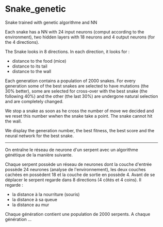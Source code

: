 # Snake_genetic

Snake trained with genetic algorithme and NN


Each snake has a NN with 24 input neurons (comput according to the environment), two hidden layers with 18 neurons and 4 output neurons (for the 4 directions).

The Snake looks in 8 directions. In each direction, it looks for : 

- distance to the food (mice)
- distance to its tail 
- distance to the wall


Each generation contains a population of 2000 snakes.
For every generation some of the best snakes are selected to have mutations (the 30% better), some are selected for cross-over with the best snake (the following 40%) and the other (the last 30%) are undergone natural selection and are completely changed.

We stop a snake as soon as he cross the number of move we decided and we reset this number wwhen the snake take a point.
The snake cannot hit the wall.

We display the generation number, the best fitness, the best score and the neural network for the best snake.



-----------------------


On entraîne le réseau de neurone d'un serpent avec un algorithme génétique de la manière suivante.

Chaque serpent possède un réseau de neurones dont la couche d'entrée possède 24 neurones (analyse de l'environnement), les deux couches cachées en possèdent 18 et la couche de sortie en possède 4.
Avant de se déplacer le serpent regarde dans 8 directions (4 côtés et 4 coins). Il regarde : 

- la distance à la nourriture (souris)
- la distance à sa queue 
- la distance au mur

Chaque génération contient une population de 2000 serpents.
A chaque génération ...

